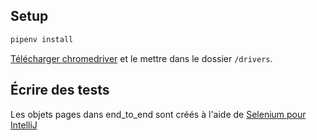 ## Setup
```bash
pipenv install
```

[Télécharger chromedriver](https://chromedriver.chromium.org/) et le mettre dans le dossier `/drivers`.
        

## Écrire des tests
Les objets pages dans end_to_end sont créés à l'aide de 
[Selenium pour IntelliJ](https://www.jetbrains.com/help/idea/selenium.html#29d35da6)

